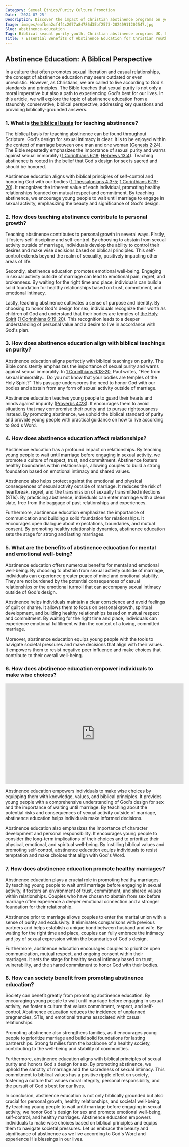 ```yaml
---
Category: Sexual Ethics/Purity Culture Promotion
Date: '2024-07-25'
Description: Discover the impact of Christian abstinence programs on youth in the UK. Explore teachings on saving sex for marriage and the promotion of chastity among young adults.
Image: images/eafbea2cf4f4c2077a84786d35bf2573-20240911202547.jpg
Slug: abstinence-education
Tags: Biblical sexual purity youth, Christian abstinence programs UK, Saving sex for marriage teaching, Purity pledges teenage Christians, Chastity promotion young adults
Title: 7 Essential Benefits of Abstinence Education for Christian Youth
---
```


## Abstinence Education: A Biblical Perspective
In a culture that often promotes sexual liberation and casual relationships, the concept of abstinence education may seem outdated or even unrealistic. However, as Christians, we are called to live according to God's standards and principles. The Bible teaches that sexual purity is not only a moral imperative but also a path to experiencing God's best for our lives. In this article, we will explore the topic of abstinence education from a staunchly conservative, biblical perspective, addressing key questions and providing biblically-grounded answers.

### 1. What is [the biblical basis](/church-and-ministry-roles) for teaching abstinence?

The biblical basis for teaching abstinence can be found throughout Scripture. God's design for sexual intimacy is clear: it is to be enjoyed within the context of marriage between one man and one woman ([Genesis 2:24](https://www.bibleref.com/Genesis/2/Genesis-2-24.html)). The Bible repeatedly emphasizes the importance of sexual purity and warns against sexual immorality ([1 Corinthians 6:18](https://www.bibleref.com/1-Corinthians/6/1-Corinthians-6-18.html); [Hebrews 13:4](https://www.bibleref.com/Hebrews/13/Hebrews-13-4.html)). Teaching abstinence is rooted in the belief that God's design for sex is sacred and should be honored.

Abstinence education aligns with biblical principles of self-control and honoring God with our bodies ([1 Thessalonians 4:3-5](https://www.bibleref.com/1-Thessalonians/4/1-Thessalonians-4-3.html); [1 Corinthians 6:19-20](https://www.bibleref.com/1-Corinthians/6/1-Corinthians-6-19.html)). It recognizes the inherent value of each individual, promoting healthy relationships founded on mutual respect and commitment. By teaching abstinence, we encourage young people to wait until marriage to engage in sexual activity, emphasizing the beauty and significance of God's design.

### 2. How does teaching abstinence contribute to personal growth?

Teaching abstinence contributes to personal growth in several ways. Firstly, it fosters self-discipline and self-control. By choosing to abstain from sexual activity outside of marriage, individuals develop the ability to control their desires and make wise decisions based on biblical principles. This self-control extends beyond the realm of sexuality, positively impacting other areas of life.

Secondly, abstinence education promotes emotional well-being. Engaging in sexual activity outside of marriage can lead to emotional pain, regret, and brokenness. By waiting for the right time and place, individuals can build a solid foundation for healthy relationships based on trust, commitment, and emotional intimacy.

Lastly, teaching abstinence cultivates a sense of purpose and identity. By choosing to honor God's design for sex, individuals recognize their worth as children of God and understand that their bodies are temples of [the Holy Spirit](/understanding-the-difference-between-water-baptism-and-spirit-baptism-a-comprehensive-guide-for-christian-believers) ([1 Corinthians 6:19-20](https://www.bibleref.com/1-Corinthians/6/1-Corinthians-6-19.html)). This recognition leads to a deeper understanding of personal value and a desire to live in accordance with God's plan.

### 3. How does abstinence education align with biblical teachings on purity?

Abstinence education aligns perfectly with biblical teachings on purity. The Bible consistently emphasizes the importance of sexual purity and warns against sexual immorality. In [1 Corinthians 6:18-20](https://www.bibleref.com/1-Corinthians/6/1-Corinthians-6-18.html), Paul writes, "Flee from sexual immorality... Do you not know that your bodies are temples of the Holy Spirit?" This passage underscores the need to honor God with our bodies and abstain from any form of sexual activity outside of marriage.

Abstinence education teaches young people to guard their hearts and minds against impurity ([Proverbs 4:23](https://www.bibleref.com/Proverbs/4/Proverbs-4-23.html)). It encourages them to avoid situations that may compromise their purity and to pursue righteousness instead. By promoting abstinence, we uphold the biblical standard of purity and provide young people with practical guidance on how to live according to God's Word.

### 4. How does abstinence education affect relationships?

Abstinence education has a profound impact on relationships. By teaching young people to wait until marriage before engaging in sexual activity, we promote a culture of respect, trust, and commitment. Abstinence fosters healthy boundaries within relationships, allowing couples to build a strong foundation based on emotional intimacy and shared values.

Abstinence also helps protect against the emotional and physical consequences of sexual activity outside of marriage. It reduces the risk of heartbreak, regret, and the transmission of sexually transmitted infections (STIs). By practicing abstinence, individuals can enter marriage with a clean slate, free from the baggage of past relationships and experiences.

Furthermore, abstinence education emphasizes the importance of communication and building a solid foundation for relationships. It encourages open dialogue about expectations, boundaries, and mutual consent. By promoting healthy relationship dynamics, abstinence education sets the stage for strong and lasting marriages.

### 5. What are the benefits of abstinence education for mental and emotional well-being?

Abstinence education offers numerous benefits for mental and emotional well-being. By choosing to abstain from sexual activity outside of marriage, individuals can experience greater peace of mind and emotional stability. They are not burdened by the potential consequences of casual relationships or the emotional turmoil that can accompany sexual intimacy outside of God's design.

Abstinence helps individuals maintain a clear conscience and avoid feelings of guilt or shame. It allows them to focus on personal growth, spiritual development, and building healthy relationships based on mutual respect and commitment. By waiting for the right time and place, individuals can experience emotional fulfillment within the context of a loving, committed marriage.

Moreover, abstinence education equips young people with the tools to navigate societal pressures and make decisions that align with their values. It empowers them to resist negative peer influence and make choices that contribute to their overall well-being.

### 6. How does abstinence education empower individuals to make wise choices?


<iframe width="560" height="315" src="https://www.youtube.com/embed/z6GQVj09Uec" frameborder="0" allow="autoplay; encrypted-media" allowfullscreen></iframe>


Abstinence education empowers individuals to make wise choices by equipping them with knowledge, values, and biblical principles. It provides young people with a comprehensive understanding of God's design for sex and the importance of waiting until marriage. By teaching about the potential risks and consequences of sexual activity outside of marriage, abstinence education helps individuals make informed decisions.

Abstinence education also emphasizes the importance of character development and personal responsibility. It encourages young people to consider the long-term implications of their choices and to prioritize their physical, emotional, and spiritual well-being. By instilling biblical values and promoting self-control, abstinence education equips individuals to resist temptation and make choices that align with God's Word.

### 7. How does abstinence education promote healthy marriages?

Abstinence education plays a crucial role in promoting healthy marriages. By teaching young people to wait until marriage before engaging in sexual activity, it fosters an environment of trust, commitment, and shared values within relationships. Couples who have chosen to abstain from sex before marriage often experience a deeper emotional connection and a stronger foundation for their relationship.

Abstinence prior to marriage allows couples to enter the marital union with a sense of purity and exclusivity. It eliminates comparisons with previous partners and helps establish a unique bond between husband and wife. By waiting for the right time and place, couples can fully embrace the intimacy and joy of sexual expression within the boundaries of God's design.

Furthermore, abstinence education encourages couples to prioritize open communication, mutual respect, and ongoing consent within their marriages. It sets the stage for healthy sexual intimacy based on trust, vulnerability, and the shared commitment to honor God with their bodies.

### 8. How can society benefit from promoting abstinence education?

Society can benefit greatly from promoting abstinence education. By encouraging young people to wait until marriage before engaging in sexual activity, we foster a culture that values commitment, respect, and self-control. Abstinence education reduces the incidence of unplanned pregnancies, STIs, and emotional trauma associated with casual relationships.

Promoting abstinence also strengthens families, as it encourages young people to prioritize marriage and build solid foundations for lasting partnerships. Strong families form the backbone of a healthy society, contributing to the well-being and stability of communities.

Furthermore, abstinence education aligns with biblical principles of sexual purity and honors God's design for sex. By promoting abstinence, we uphold the sanctity of marriage and the sacredness of sexual intimacy. This commitment to biblical values has a positive ripple effect on society, fostering a culture that values moral integrity, personal responsibility, and the pursuit of God's best for our lives.

In conclusion, abstinence education is not only biblically grounded but also crucial for personal growth, healthy relationships, and societal well-being. By teaching young people to wait until marriage before engaging in sexual activity, we honor God's design for sex and promote emotional well-being, self-control, and healthy marriages. Abstinence education empowers individuals to make wise choices based on biblical principles and equips them to navigate societal pressures. Let us embrace the beauty and significance of abstinence as we live according to God's Word and experience His blessings in our lives.